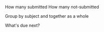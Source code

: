 How many submitted
How many not-submitted

Group by subject and together as a whole

What's due next?
